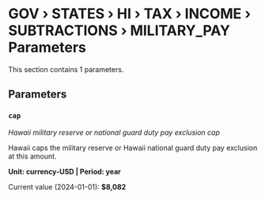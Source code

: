 # GOV › STATES › HI › TAX › INCOME › SUBTRACTIONS › MILITARY_PAY Parameters

This section contains 1 parameters.

## Parameters

### `cap`
*Hawaii military reserve or national guard duty pay exclusion cap*

Hawaii caps the military reserve or Hawaii national guard duty pay exclusion at this amount.

**Unit: currency-USD | Period: year**

Current value (2024-01-01): **$8,082**

